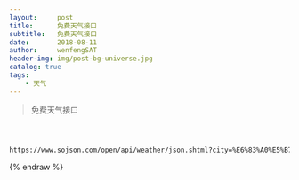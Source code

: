 ```yaml
---
layout:     post
title:      免费天气接口
subtitle:   免费天气接口
date:       2018-08-11
author:     wenfengSAT
header-img: img/post-bg-universe.jpg
catalog: true
tags:
    - 天气
---
```


>免费天气接口

```hbs



https://www.sojson.com/open/api/weather/json.shtml?city=%E6%83%A0%E5%B7%9E%E5%B8%82

```
{% endraw %}